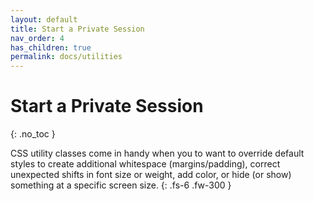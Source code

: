```yaml
---
layout: default
title: Start a Private Session
nav_order: 4
has_children: true
permalink: docs/utilities
---
```


# Start a Private Session
{: .no_toc }

CSS utility classes come in handy when you to want to override default styles to create additional whitespace (margins/padding), correct unexpected shifts in font size or weight, add color, or hide (or show) something at a specific screen size.
{: .fs-6 .fw-300 }
